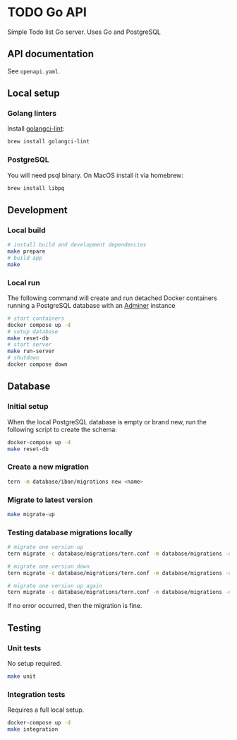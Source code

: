 # TODO Go API
Simple Todo list Go server. Uses Go and PostgreSQL

## API documentation
See `openapi.yaml`.

## Local setup
### Golang linters
Install [golangci-lint](https://github.com/golangci/golangci-lint):
```bash
brew install golangci-lint
```

### PostgreSQL
You will need psql binary. On MacOS install it via homebrew:
```bash
brew install libpq
```

## Development
### Local build
```bash
# install build and development dependencies
make prepare
# build app
make
```

### Local run
The following command will create and run detached Docker containers running a PostgreSQL database with an [Adminer](https://www.adminer.org/) instance
```bash
# start containers
docker compose up -d
# setup database
make reset-db
# start server
make run-server
# shutdown
docker compose down
```

## Database

### Initial setup
When the local PostgreSQL database is empty or brand new, run the following script to create the schema:

```bash
docker-compose up -d
make reset-db
```

### Create a new migration
```bash
tern -m database/iban/migrations new <name>
```

### Migrate to latest version
```bash
make migrate-up
```

### Testing database migrations locally
```bash
# migrate one version up
tern migrate -c database/migrations/tern.conf -m database/migrations -d +1

# migrate one version down
tern migrate -c database/migrations/tern.conf -m database/migrations -d -1

# migrate one version up again
tern migrate -c database/migrations/tern.conf -m database/migrations -d +1
```

If no error occurred, then the migration is fine.

## Testing
### Unit tests
No setup required.

```bash
make unit
```

### Integration tests
Requires a full local setup.

```bash
docker-compose up -d
make integration
```
